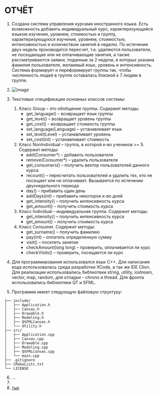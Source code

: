 # ОТЧЁТ

1) Создана система управления курсами иностранного языка. Есть возможность добавить индивидуальный курс, характеризующийся языком изучения, уровнем, стоимостью и группу, характеризующуюся изучения, уровнем, стоимостью, интенсивностью и количеством занятий в неделю. По истечении двух недель производится пересчет, т.е. удаляются пользователи, не посещающие или не оплачивающие занятия, а также рассматриваются заявки, поданные за 2 недели, в которых указана фамилия пользователя, желаемый язык, уровень и интенсивность. Система формирует и переформирует группы так, чтобы численность людей в группе оставалась близкой к 7 людям в группе.
2) ![image](https://github.com/user-attachments/assets/25810daf-9e6c-483c-ae8f-7cdf0dc3e31e)
3) Текстовые спецификации основных классов системы:
   1) Класс Group – это обобщение группы. Содержит методы:
      + get_language() – возвращает язык группы
      + get_level() – возвращает уровень группы
      + get_cost() – возвращает стоимость группы
      + set_language(Language) – устанавливает язык
      + set_level(Level) – устанавливает уровень
      + set_cost(int) – устанавливает стоимость
   2) Класс NonIndividual – группа, в которой к-во учеников >= 5. Содержит методы:
      + add(Consumer*) – добавить пользователя
      + remove(Consumer*) – удалить пользователя
      + get_consumers() – получить вектор пользователей данного курса
      + recount() – пересчитать пользователей и удалить тех, кто не посещает или не оплачивает. Вызывается по истечении двухнедельного периода
      + day() – прибавить один день
      + addDays(int) – прибавить некоторое к-во дней
      + get_intensity() – получить интенсивность курса
      + get_amount() – получить стоимость курса
   3) Класс Individual – индивидуальная группа. Содержит методы:
      + get_intensity() – получить интенсивность курса
      + get_amount() – получить стоимость курса
   4) Класс Consumer. Содержит методы:
      + get_surname() – получить фамилию
      + pay(int) – оплатить определенную сумму
      + visit() – посетить занятие
      + checkAmount(long long) – проверить, оплачивается ли курс
      + checkVisits() – проверить, посещается ли курс
  
4) Для программирования использовался язык С++. Для написания кода использовалась среда разработки XCode, а так же IDE Clion. Для реализации использовались библиотеки string, utility, iostream, vector, map, random, для отладки – chrono и thread. Для фронта использовались библиотеки QT и SFML. 
5) Программа имеет следующую файловую структуру:
```
├── include/
│   ├── Application.h
│   ├── Canvas.h
│   ├── Drawable.h
│   ├── Modeling.h
│   ├── QSFMLCanvas.h
│   └── Utility.h
├── src/
│   ├── Application.cpp
│   ├── Canvas.cpp
│   ├── Drawable.cpp
│   ├── Modeling.cpp
│   ├── QSFMLCanvas.cpp
│   └── main.cpp
├── .gitignore
├── CMakeLists.txt
└── LICENSE
```
6) ...
7) 
8) [тык](https://github.com/odduck41/Modeling)
